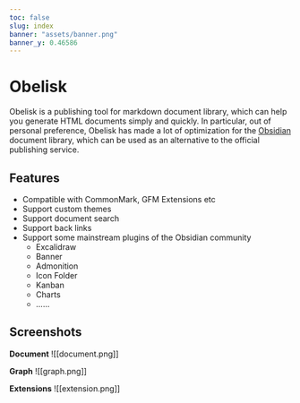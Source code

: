 ```yaml
---
toc: false
slug: index
banner: "assets/banner.png"
banner_y: 0.46586
---
```


# Obelisk

Obelisk is a publishing tool for markdown document library, which can help you generate HTML documents simply and quickly. In particular, out of personal preference, Obelisk has made a lot of optimization for the [Obsidian](https://obsidian.md) document library, which can be used as an alternative to the official publishing service.

## Features

- Compatible with CommonMark, GFM Extensions etc
- Support custom themes
- Support document search
- Support back links
- Support some mainstream plugins of the Obsidian community
	- Excalidraw
	- Banner
	- Admonition
	- Icon Folder
	- Kanban
	- Charts
	- ……

## Screenshots

**Document**
![[document.png]]

**Graph**
![[graph.png]]

**Extensions**
![[extension.png]]